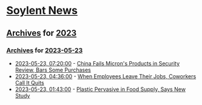 # [Soylent News](../../../README.md)

## [Archives](../../index.md) for [2023](../index.md)

### [Archives](../../index.md) for [2023-05-23](index.md)

* [2023-05-23, 07:20:00](https://soylentnews.org/article.pl?sid=23/05/22/1321212&from=rss) - [China Fails Micron's Products in Security Review, Bars Some Purchases](https://soylentnews.org/article.pl?sid=23/05/22/1321212&from=rss)
* [2023-05-23, 04:36:00](https://soylentnews.org/article.pl?sid=23/05/22/1318224&from=rss) - [When Employees Leave Their Jobs, Coworkers Call It Quits](https://soylentnews.org/article.pl?sid=23/05/22/1318224&from=rss)
* [2023-05-23, 01:43:00](https://soylentnews.org/article.pl?sid=23/05/22/0357215&from=rss) - [Plastic Pervasive in Food Supply, Says New Study](https://soylentnews.org/article.pl?sid=23/05/22/0357215&from=rss)
